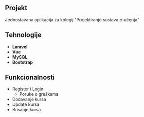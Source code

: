 ## Projekt

Jednostavana aplikacija za kolegij "Projektiranje sustava e-učenja"

## Tehnologije 

- **Laravel**
- **Vue**
- **MySQL** 
- **Bootstrap** 

## Funkcionalnosti

- Register i Login 
    - Poruke o greškama
- Dodavanje kursa
- Update kursa
- Brisanje kursa






